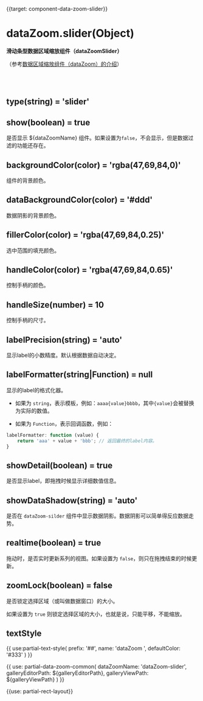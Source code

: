 {{target: component-data-zoom-slider}}

# dataZoom.slider(Object)

**滑动条型数据区域缩放组件（dataZoomSlider）**

（参考[数据区域缩放组件（dataZoom）的介绍](~dataZoom)）


<br>
<br>


## type(string) = 'slider'


## show(boolean) = true

是否显示 ${dataZoomName} 组件。如果设置为`false`，不会显示，但是数据过滤的功能还存在。


## backgroundColor(color) = 'rgba(47,69,84,0)'

组件的背景颜色。


## dataBackgroundColor(color) = '#ddd'

数据阴影的背景颜色。


## fillerColor(color) = 'rgba(47,69,84,0.25)'

选中范围的填充颜色。


## handleColor(color) = 'rgba(47,69,84,0.65)'

控制手柄的颜色。


## handleSize(number) = 10

控制手柄的尺寸。


## labelPrecision(string) = 'auto'

显示label的小数精度。默认根据数据自动决定。


## labelFormatter(string|Function) = null

显示的label的格式化器。

* 如果为 `string`，表示模板，例如：`aaaa{value}bbbb`，其中`{value}`会被替换为实际的数值。

* 如果为 `Function`，表示回调函数，例如：

```javascript
labelFormatter: function (value) {
    return 'aaa' + value + 'bbb'; // 返回最终的label内容。
}
```


## showDetail(boolean) = true

是否显示label，即拖拽时候显示详细数值信息。


## showDataShadow(string) = 'auto'

是否在 `dataZoom-silder` 组件中显示数据阴影。数据阴影可以简单得反应数据走势。


## realtime(boolean) = true

拖动时，是否实时更新系列的视图。如果设置为 `false`，则只在拖拽结束的时候更新。


## zoomLock(boolean) = false

是否锁定选择区域（或叫做数据窗口）的大小。

如果设置为 `true` 则锁定选择区域的大小，也就是说，只能平移，不能缩放。


## textStyle

{{ use:partial-text-style(
    prefix: '##',
    name: 'dataZoom ',
    defaultColor: '#333'
) }}





{{ use: partial-data-zoom-common(
    dataZoomName: 'dataZoom-slider',
    galleryEditorPath: ${galleryEditorPath},
    galleryViewPath: ${galleryViewPath}
) }}

{{use: partial-rect-layout}}
